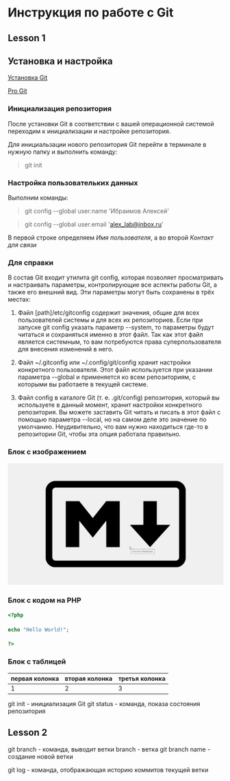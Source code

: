 # Инструкция по работе с Git

## Lesson 1

## Установка и настройка

[Установка Git](https://git-scm.com/downloads "Официальный сайт")

[Pro Git](https://git-scm.com/book/ru/v2 "The entire Pro Git book written by Scott Chacon and Ben Straub is available to read online for free.")

### Инициализация репозитория

После установки Git в соответствии с вашей операционной системой переходим к инициализации и настройке репозитория.

Для инициальзации нового репозитория Git перейти в терминале в нужную папку и выполнить команду:

> git init

### Настройка пользовательких данных

Выполним команды:

> git config --global user.name 'Ибраимов Алексей'

> git config --global user.email 'alex_lab@inbox.ru'

В первой строке определяем *Имя пользователя*, а во второй *Контакт для связи*

### Для справки

В состав Git входит утилита git config, которая позволяет просматривать и настраивать параметры, контролирующие все аспекты работы Git, а также его внешний вид. Эти параметры могут быть сохранены в трёх местах:

1. Файл [path]/etc/gitconfig содержит значения, общие для всех пользователей системы и для всех их репозиториев. Если при запуске git config указать параметр --system, то параметры будут читаться и сохраняться именно в этот файл. Так как этот файл является системным, то вам потребуются права суперпользователя для внесения изменений в него.

2. Файл ~/.gitconfig или ~/.config/git/config хранит настройки конкретного пользователя. Этот файл используется при указании параметра --global и применяется ко всем репозиториям, с которыми вы работаете в текущей системе.

3. Файл config в каталоге Git (т. е. .git/config) репозитория, который вы используете в данный момент, хранит настройки конкретного репозитория. Вы можете заставить Git читать и писать в этот файл с помощью параметра --local, но на самом деле это значение по умолчанию. Неудивительно, что вам нужно находиться где-то в репозитории Git, чтобы эта опция работала правильно.

### Блок с изображением
![Изображение](logo.png "Логотип Markdown, как пример")


### Блок с кодом на PHP

~~~php
<?php 

echo "Hello World!";

?>
~~~

### Блок с таблицей

|первая колонка|вторая колонка|третья колонка|
|-|-|-|
|1|2|3|

git init - инициализация Git
git status - команда, показа состояния репозитория 

## Lesson 2
git branch - команда, выводит ветки
branch - ветка
git branch name - создание новой ветки

git log - команда, отображающая историю коммитов текущей ветки
